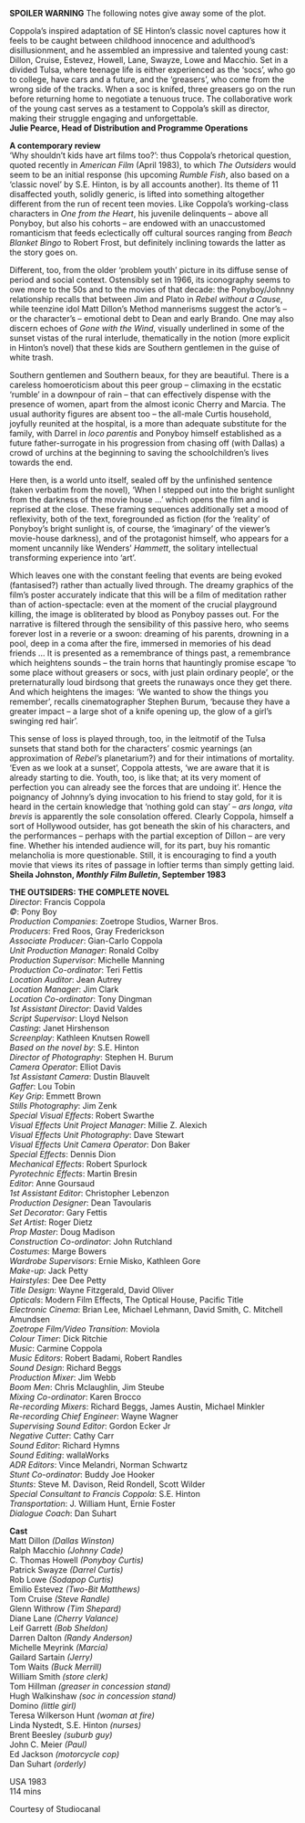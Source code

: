 
**SPOILER WARNING** The following notes give away some of the plot.

Coppola’s inspired adaptation of SE Hinton’s classic novel captures how it feels to be caught between childhood innocence and adulthood’s disillusionment, and he assembled an impressive and talented young cast: Dillon, Cruise, Estevez, Howell, Lane, Swayze, Lowe and Macchio. Set in a divided Tulsa, where teenage life is either experienced as the ‘socs’, who go to college, have cars and a future, and the ‘greasers’, who come from the wrong side of the tracks. When a soc is knifed, three greasers go on the run before returning home to negotiate a tenuous truce. The collaborative work of the young cast serves as a testament to Coppola’s skill as director, making their struggle engaging and unforgettable.<br>
**Julie Pearce, Head of Distribution and Programme Operations**<br>

**A contemporary review**<br>
‘Why shouldn’t kids have art films too?’: thus Coppola’s rhetorical question, quoted recently in _American Film_ (April 1983), to which _The Outsiders_ would seem to be an initial response (his upcoming _Rumble Fish_, also based on a ‘classic novel’ by S.E. Hinton, is by all accounts another). Its theme of 11 disaffected youth, solidly generic, is lifted into something altogether different from the run of recent teen movies. Like Coppola’s working-class characters in _One from the Heart_, his juvenile delinquents – above all Ponyboy, but also his cohorts – are endowed with an unaccustomed romanticism that feeds eclectically off cultural sources ranging from _Beach Blanket Bingo_ to Robert Frost, but definitely inclining towards the latter as the story goes on.

Different, too, from the older ‘problem youth’ picture in its diffuse sense of period and social context. Ostensibly set in 1966, its iconography seems to owe more to the 50s and to the movies of that decade: the Ponyboy/Johnny relationship recalls that between Jim and Plato in _Rebel without a Cause_, while teenzine idol Matt Dillon’s Method mannerisms suggest the actor’s – or the character’s – emotional debt to Dean and early Brando. One may also discern echoes of _Gone with the Wind_, visually underlined in some of the sunset vistas of the rural interlude, thematically in the notion (more explicit in Hinton’s novel) that these kids are Southern gentlemen in the guise of white trash.

Southern gentlemen and Southern beaux, for they are beautiful. There is a careless homoeroticism about this peer group – climaxing in the ecstatic ‘rumble’ in a downpour of rain – that can effectively dispense with the presence of women, apart from the almost iconic Cherry and Marcia. The usual authority figures are absent too – the all-male Curtis household, joyfully reunited at the hospital, is a more than adequate substitute for the family, with Darrel in _loco parentis_ and Ponyboy himself established as a future father-surrogate in his progression from chasing off (with Dallas) a crowd of urchins at the beginning to saving the schoolchildren’s lives towards the end.

Here then, is a world unto itself, sealed off by the unfinished sentence (taken verbatim from the novel), ‘When I stepped out into the bright sunlight from the darkness of the movie house …’ which opens the film and is reprised at the close. These framing sequences additionally set a mood of reflexivity, both of the text, foregrounded as fiction (for the ‘reality’ of Ponyboy’s bright sunlight is, of course, the ‘imaginary’ of the viewer’s movie-house darkness), and of the protagonist himself, who appears for a moment uncannily like Wenders’ _Hammett_, the solitary intellectual transforming experience into ‘art’.

Which leaves one with the constant feeling that events are being evoked (fantasised?) rather than actually lived through. The dreamy graphics of the film’s poster accurately indicate that this will be a film of meditation rather than of action-spectacle: even at the moment of the crucial playground killing, the image is obliterated by blood as Ponyboy passes out. For the narrative is filtered through the sensibility of this passive hero, who seems forever lost in a reverie or a swoon: dreaming of his parents, drowning in a pool, deep in a coma after the fire, immersed in memories of his dead friends … It is presented as a remembrance of things past, a remembrance which heightens sounds – the train horns that hauntingly promise escape ‘to some place without greasers or socs, with just plain ordinary people’, or the preternaturally loud birdsong that greets the runaways once they get there. And which heightens the images: ‘We wanted to show the things you remember’, recalls cinematographer Stephen Burum, ‘because they have a greater impact – a large shot of a knife opening up, the glow of a girl’s swinging red hair’.

This sense of loss is played through, too, in the leitmotif of the Tulsa sunsets that stand both for the characters’ cosmic yearnings (an approximation of _Rebel’s_ planetarium?) and for their intimations of mortality. ‘Even as we look at a sunset’, Coppola attests, ‘we are aware that it is already starting to die. Youth, too, is like that; at its very moment of perfection you can already see the forces that are undoing it’. Hence the poignancy of Johnny’s dying invocation to his friend to stay gold, for it is heard in the certain knowledge that ‘nothing gold can stay’ – _ars longa, vita brevis_ is apparently the sole consolation offered. Clearly Coppola, himself a sort of Hollywood outsider, has got beneath the skin of his characters, and the performances – perhaps with the partial exception of Dillon – are very fine. Whether his intended audience will, for its part, buy his romantic melancholia is more questionable. Still, it is encouraging to find a youth movie that views its rites of passage in loftier terms than simply  getting laid.<br>
**Sheila Johnston, _Monthly Film Bulletin_, September 1983**<br>

 **THE OUTSIDERS: THE COMPLETE NOVEL**<br>
_Director_: Francis Coppola  
_©_: Pony Boy  
_Production Companies_: Zoetrope Studios, Warner Bros.  
_Producers_: Fred Roos, Gray Frederickson  
_Associate Producer_: Gian-Carlo Coppola  
_Unit Production Manager_: Ronald Colby  
_Production Supervisor_: Michelle Manning  
_Production Co-ordinator_: Teri Fettis  
_Location Auditor_: Jean Autrey  
_Location Manager_: Jim Clark  
_Location Co-ordinator_: Tony Dingman  
_1st Assistant Director_: David Valdes  
_Script Supervisor_: Lloyd Nelson  
_Casting_: Janet Hirshenson  
_Screenplay_: Kathleen Knutsen Rowell  
_Based on the novel by_: S.E. Hinton  
_Director of Photography_: Stephen H. Burum  
_Camera Operator_: Elliot Davis  
_1st Assistant Camera_: Dustin Blauvelt  
_Gaffer_: Lou Tobin  
_Key Grip_: Emmett Brown  
_Stills Photography_: Jim Zenk  
_Special Visual Effects_: Robert Swarthe  
_Visual Effects Unit Project Manager_: Millie Z. Alexich  
_Visual Effects Unit Photography_: Dave Stewart  
_Visual Effects Unit Camera Operator_: Don Baker  
_Special Effects_: Dennis Dion  
_Mechanical Effects_: Robert Spurlock  
_Pyrotechnic Effects_: Martin Bresin  
_Editor_: Anne Goursaud  
_1st Assistant Editor_: Christopher Lebenzon  
_Production Designer_: Dean Tavoularis  
_Set Decorator_: Gary Fettis  
_Set Artist_: Roger Dietz  
_Prop Master_: Doug Madison  
_Construction Co-ordinator_: John Rutchland  
_Costumes_: Marge Bowers  
_Wardrobe Supervisors_: Ernie Misko, Kathleen Gore  
_Make-up_: Jack Petty  
_Hairstyles_: Dee Dee Petty  
_Title Design_: Wayne Fitzgerald, David Oliver  
_Opticals_: Modern Film Effects, The Optical House, Pacific Title  
_Electronic Cinema_: Brian Lee, Michael Lehmann, David Smith, C. Mitchell Amundsen  
_Zoetrope Film/Video Transition_: Moviola  
_Colour Timer_: Dick Ritchie  
_Music_: Carmine Coppola  
_Music Editors_: Robert Badami, Robert Randles  
_Sound Design_: Richard Beggs  
_Production Mixer_: Jim Webb  
_Boom Men_: Chris Mclaughlin, Jim Steube  
_Mixing Co-ordinator_: Karen Brocco  
_Re-recording Mixers_: Richard Beggs, James Austin, Michael Minkler  
_Re-recording Chief Engineer_: Wayne Wagner  
_Supervising Sound Editor_: Gordon Ecker Jr  
_Negative Cutter_: Cathy Carr  
_Sound Editor_: Richard Hymns  
_Sound Editing_: wallaWorks  
_ADR Editors_: Vince Melandri, Norman Schwartz  
_Stunt Co-ordinator_: Buddy Joe Hooker  
_Stunts_: Steve M. Davison, Reid Rondell, Scott Wilder  
_Special Consultant to Francis Coppola_: S.E. Hinton  
_Transportation_: J. William Hunt, Ernie Foster  
_Dialogue Coach_: Dan Suhart  

**Cast**  
Matt Dillon _(Dallas Winston)_  
Ralph Macchio _(Johnny Cade)_  
C. Thomas Howell _(Ponyboy Curtis)_  
Patrick Swayze _(Darrel Curtis)_  
Rob Lowe _(Sodapop Curtis)_  
Emilio Estevez _(Two-Bit Matthews)_  
Tom Cruise _(Steve Randle)_  
Glenn Withrow _(Tim Shepard)_  
Diane Lane _(Cherry Valance)_  
Leif Garrett _(Bob Sheldon)_  
Darren Dalton _(Randy Anderson)_  
Michelle Meyrink _(Marcia)_  
Gailard Sartain _(Jerry)_  
Tom Waits _(Buck Merrill)_  
William Smith _(store clerk)_  
Tom Hillman _(greaser in concession stand)_  
Hugh Walkinshaw _(soc in concession stand)_  
Domino _(little girl)_  
Teresa Wilkerson Hunt _(woman at fire)_  
Linda Nystedt, S.E. Hinton _(nurses)_  
Brent Beesley _(suburb guy)_  
John C. Meier _(Paul)_  
Ed Jackson _(motorcycle cop)_  
Dan Suhart _(orderly)_<br>

USA 1983<br>
114 mins<br>

Courtesy of Studiocanal<br>
<!--stackedit_data:
eyJoaXN0b3J5IjpbLTkxNTYwNzIxMV19
-->